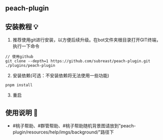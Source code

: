 ## peach-plugin


## 安装教程 💡


1. 推荐使用git进行安装，以方便后续升级。在bot文件夹根目录打开GIT终端，执行一下命令

```
// 使用github
git clone --depth=1 https://github.com/subreast/peach-plugin.git ./plugins/peach-plugin

```

2. 安装依赖(可选：不安装依赖将无法使用一些功能)

```
pnpm install
```

3. 重启


## 使用说明 📖

* #桃子帮助、#群管帮助、#桃子帮助随机背景图请放到"peach-plugin/resources/help/imgs/background/"路径下

